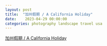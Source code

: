 ```yaml
---
layout: post
title:  "加州假期 / A California Holiday"
date:    2023-04-29 00:00:00
categories: photography landscape travel usa
---
```


[加州假期 / A California Holiday](/california-holiday)
